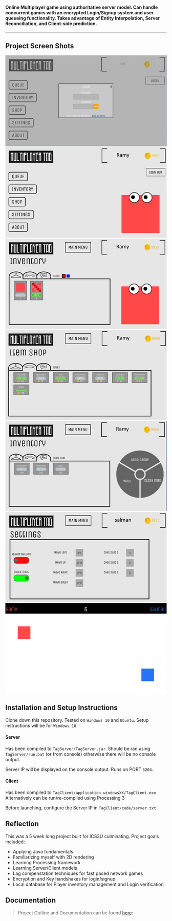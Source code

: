 #### Online Multiplayer game using authoritative server model. Can handle concurrent games with an encrypted Login/Signup system and user queueing functionality. Takes advantage of Entity Interpolation, Server Reconciliation, and Client-side prediction.

___

## Project Screen Shots

![ALT](https://github.com/RamyPoe/MultiplayerTag-Java/blob/main/images/1.png?raw=true)
![ALT](https://github.com/RamyPoe/MultiplayerTag-Java/blob/main/images/2.png?raw=true)
![ALT](https://github.com/RamyPoe/MultiplayerTag-Java/blob/main/images/3.png?raw=true)
![ALT](https://github.com/RamyPoe/MultiplayerTag-Java/blob/main/images/4.png?raw=true)
![ALT](https://github.com/RamyPoe/MultiplayerTag-Java/blob/main/images/5.png?raw=true)
![ALT](https://github.com/RamyPoe/MultiplayerTag-Java/blob/main/images/6.png?raw=true)
![ALT](https://github.com/RamyPoe/MultiplayerTag-Java/blob/main/images/7.png?raw=true)


## Installation and Setup Instructions

Clone down this repository. Tested on `Windows 10` and `Ubuntu`. Setup instructions will be for `Windows 10`

#### Server

Has been compiled to `TagServer/TagServer.jar`. Should be ran using `TagServer/run.bat` (or from console) otherwise there will be no console output.

Server IP will be displayed on the console output. Runs on PORT `5204`.

#### Client

Has been compiled to `TagClient/application.windowsXX/TagClient.exe`
Alternatively can be run/re-compiled using Processing 3

Before launching, configure the Server IP in `TagClient/code/server.txt`


## Reflection

This was a 5 week long project built for ICS3U culminating. Project goals included:  
 - Applying Java fundamentals
 - Familiarizing myself with 2D rendering
 - Learning Processing framework
 - Learning Server/Client models
 - Lag compenstation techniques for fast paced network games
 - Encryption and Key handshakes for login/signup
 - Local database for Player inventory management and Login verification

## Documentation
> Project Outline and Documentation can be found [here](https://docs.google.com/document/d/1DpyZdfKOhErycgIaeVq2_0QCtqmpy3ROW7JpzybAZ4s/edit?usp=sharing): 
